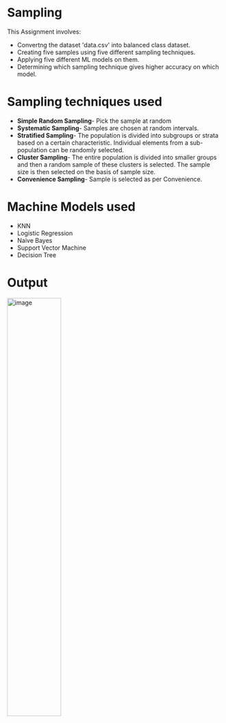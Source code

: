 # Sampling

This Assignment involves:
- Convertng the dataset 'data.csv' into balanced class dataset.
- Creating five samples using five different sampling techniques.
- Applying five different ML models on them.
- Determining which sampling technique gives higher accuracy on which model.

# Sampling techniques used
- **Simple Random Sampling**- Pick the sample at random
- **Systematic Sampling**- Samples are chosen at random intervals.
- **Stratified Sampling**- The population is divided into subgroups or strata based on a certain characteristic. Individual elements from a sub-population can be randomly selected.
- **Cluster Sampling**- The entire population is divided into smaller groups and then a random sample of these clusters is selected. The sample size is then selected on the basis of sample size.
- **Convenience Sampling**- Sample is selected as per Convenience.

# Machine Models used
- KNN
- Logistic Regression
- Naive Bayes
- Support Vector Machine
- Decision Tree

# Output
<img width=50% alt="image" src="https://user-images.githubusercontent.com/72308664/219956618-68470c4f-226f-43e4-a128-80522a74e156.png">
